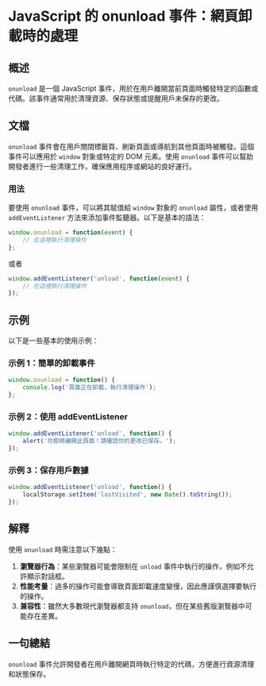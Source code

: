 <!--
Meta Description: # JavaScript 的 onunload 事件：網頁卸載時的處理 ## 概述 `onunload` 是一個 JavaScript 事件，用於在用戶離開當前頁面時觸發特定的函數或代碼。該事件通常用於清理資源、保存狀態或提醒用戶未保存的更改。 ## 文檔 `onunload` 事件會在用戶關閉標籤...
Meta Keywords: onunload, javascript, window, addeventlistener, function
-->

# JavaScript 的 onunload 事件：網頁卸載時的處理

## 概述
`onunload` 是一個 JavaScript 事件，用於在用戶離開當前頁面時觸發特定的函數或代碼。該事件通常用於清理資源、保存狀態或提醒用戶未保存的更改。

## 文檔
`onunload` 事件會在用戶關閉標籤頁、刷新頁面或導航到其他頁面時被觸發。這個事件可以應用於 `window` 對象或特定的 DOM 元素。使用 `onunload` 事件可以幫助開發者進行一些清理工作，確保應用程序或網站的良好運行。

### 用法
要使用 `onunload` 事件，可以將其賦值給 `window` 對象的 `onunload` 屬性，或者使用 `addEventListener` 方法來添加事件監聽器。以下是基本的語法：

```javascript
window.onunload = function(event) {
    // 在這裡執行清理操作
};
```

或者

```javascript
window.addEventListener('unload', function(event) {
    // 在這裡執行清理操作
});
```

## 示例
以下是一些基本的使用示例：

### 示例 1：簡單的卸載事件
```javascript
window.onunload = function() {
    console.log('頁面正在卸載，執行清理操作');
};
```

### 示例 2：使用 addEventListener
```javascript
window.addEventListener('unload', function() {
    alert('你即將離開此頁面！請確認你的更改已保存。');
});
```

### 示例 3：保存用戶數據
```javascript
window.addEventListener('unload', function() {
    localStorage.setItem('lastVisited', new Date().toString());
});
```

## 解釋
使用 `onunload` 時需注意以下幾點：

1. **瀏覽器行為**：某些瀏覽器可能會限制在 `unload` 事件中執行的操作，例如不允許顯示對話框。
2. **性能考量**：過多的操作可能會導致頁面卸載速度變慢，因此應謹慎選擇要執行的操作。
3. **兼容性**：雖然大多數現代瀏覽器都支持 `onunload`，但在某些舊版瀏覽器中可能存在差異。

## 一句總結
`onunload` 事件允許開發者在用戶離開網頁時執行特定的代碼，方便進行資源清理和狀態保存。